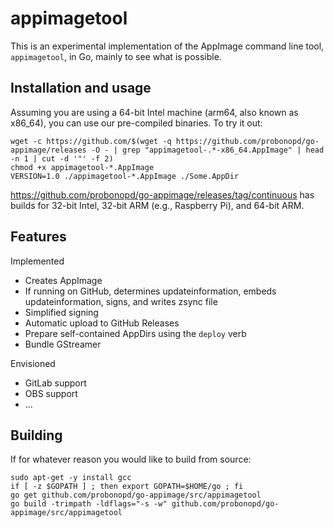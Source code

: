 # appimagetool

This is an experimental implementation of the AppImage command line tool, `appimagetool`, in Go, mainly to see what is possible.

## Installation and usage

Assuming you are using a 64-bit Intel machine (arm64, also known as x86_64), you can use our pre-compiled binaries. To try it out:

```
wget -c https://github.com/$(wget -q https://github.com/probonopd/go-appimage/releases -O - | grep "appimagetool-.*-x86_64.AppImage" | head -n 1 | cut -d '"' -f 2)
chmod +x appimagetool-*.AppImage
VERSION=1.0 ./appimagetool-*.AppImage ./Some.AppDir
```

https://github.com/probonopd/go-appimage/releases/tag/continuous has builds for 32-bit Intel, 32-bit ARM (e.g., Raspberry Pi), and 64-bit ARM.

## Features

Implemented

* Creates AppImage
* If running on GitHub, determines updateinformation, embeds updateinformation, signs, and writes zsync file
* Simplified signing
* Automatic upload to GitHub Releases
* Prepare self-contained AppDirs using the `deploy` verb
* Bundle GStreamer

Envisioned

* GitLab support
* OBS support
* ...

## Building

If for whatever reason you would like to build from source:

```
sudo apt-get -y install gcc 
if [ -z $GOPATH ] ; then export GOPATH=$HOME/go ; fi
go get github.com/probonopd/go-appimage/src/appimagetool 
go build -trimpath -ldflags="-s -w" github.com/probonopd/go-appimage/src/appimagetool
```
